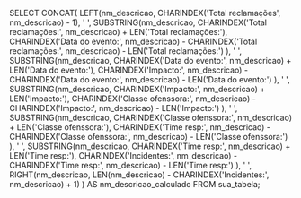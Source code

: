 SELECT 
    CONCAT(
        LEFT(nm_descricao, CHARINDEX('Total reclamações', nm_descricao) - 1),
        ' ',
        SUBSTRING(nm_descricao, 
                   CHARINDEX('Total reclamações:', nm_descricao) + LEN('Total reclamações:'), 
                   CHARINDEX('Data do evento:', nm_descricao) - CHARINDEX('Total reclamações:', nm_descricao) - LEN('Total reclamações:')
                  ),
        ' ',
        SUBSTRING(nm_descricao, 
                   CHARINDEX('Data do evento:', nm_descricao) + LEN('Data do evento:'), 
                   CHARINDEX('Impacto:', nm_descricao) - CHARINDEX('Data do evento:', nm_descricao) - LEN('Data do evento:')
                  ),
        ' ',
        SUBSTRING(nm_descricao, 
                   CHARINDEX('Impacto:', nm_descricao) + LEN('Impacto:'), 
                   CHARINDEX('Classe ofenssora:', nm_descricao) - CHARINDEX('Impacto:', nm_descricao) - LEN('Impacto:')
                  ),
        ' ',
        SUBSTRING(nm_descricao, 
                   CHARINDEX('Classe ofenssora:', nm_descricao) + LEN('Classe ofenssora:'), 
                   CHARINDEX('Time resp:', nm_descricao) - CHARINDEX('Classe ofenssora:', nm_descricao) - LEN('Classe ofenssora:')
                  ),
        ' ',
        SUBSTRING(nm_descricao, 
                   CHARINDEX('Time resp:', nm_descricao) + LEN('Time resp:'), 
                   CHARINDEX('Incidentes:', nm_descricao) - CHARINDEX('Time resp:', nm_descricao) - LEN('Time resp:')
                  ),
        ' ',
        RIGHT(nm_descricao, LEN(nm_descricao) - CHARINDEX('Incidentes:', nm_descricao) + 1)
    ) AS nm_descricao_calculado
FROM 
    sua_tabela;
